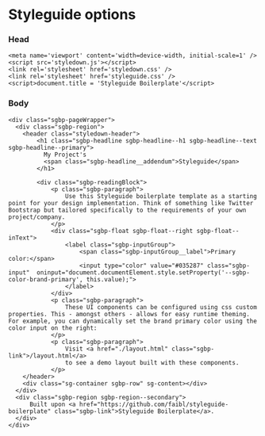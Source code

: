 # Styleguide options

### Head

    <meta name='viewport' content='width=device-width, initial-scale=1' />
    <script src='styledown.js'></script>
    <link rel='stylesheet' href='styledown.css' />
    <link rel='stylesheet' href='styleguide.css' />
    <script>document.title = 'Styleguide Boilerplate'</script>

### Body

    <div class="sgbp-pageWrapper">
      <div class="sgbp-region">
        <header class="styledown-header">
            <h1 class="sgbp-headline sgbp-headline--h1 sgbp-headline--text sgbp-headline--primary">
              My Project's
              <span class="sgbp-headline__addendum">Styleguide</span>
            </h1>
            
            <div class="sgbp-readingBlock">
                <p class="sgbp-paragraph">
                    Use this Styleguide boilerplate template as a starting point for your design implementation. Think of something like Twitter Bootstrap but tailored specifically to the requirements of your own project/company.
                </p>
                <div class="sgbp-float sgbp-float--right sgbp-float--inText">
                    <label class="sgbp-inputGroup">
                        <span class="sgbp-inputGroup__label">Primary color:</span>
                        <input type="color" value="#035287" class="sgbp-input"  oninput="document.documentElement.style.setProperty('--sgbp-color-brand-primary', this.value);">
                    </label>
                </div>
                <p class="sgbp-paragraph">
                    These UI components can be configured using css custom properties. This - amongst others - allows for easy runtime theming. For example, you can dynamically set the brand primary color using the color input on the right:
                </p>
                <p class="sgbp-paragraph">
                    Visit <a href="./layout.html" class="sgbp-link">/layout.html</a>
                    to see a demo layout built with these components.
                </p>
        </header>
        <div class="sg-container sgbp-row" sg-content></div>
      </div>
      <div class="sgbp-region sgbp-region--secondary">
          Built upon <a href="https://github.com/faibl/styleguide-boilerplate" class="sgbp-link">Styleguide Boilerplate</a>.
      </div>
    </div>
